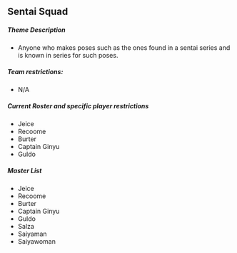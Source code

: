 ## Sentai Squad

##### Theme Description
- Anyone who makes poses such as the ones found in a sentai series and is known in series for such poses.

##### Team restrictions:
  - N/A 

##### Current Roster and specific player restrictions

- Jeice
- Recoome
- Burter
- Captain Ginyu
- Guldo
  
##### Master List
- Jeice
- Recoome
- Burter
- Captain Ginyu
- Guldo
- Salza
- Saiyaman
- Saiyawoman